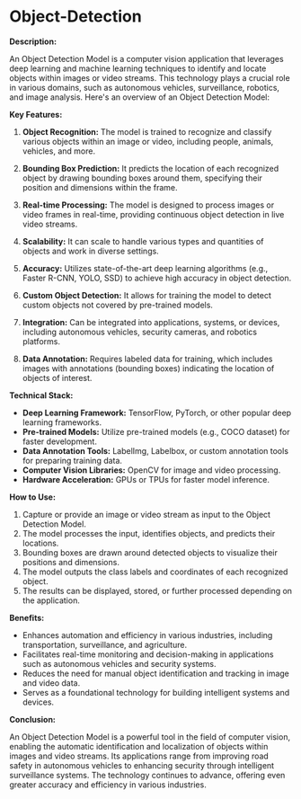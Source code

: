 # Object-Detection

**Description:**

An Object Detection Model is a computer vision application that leverages deep learning and machine learning techniques to identify and locate objects within images or video streams. This technology plays a crucial role in various domains, such as autonomous vehicles, surveillance, robotics, and image analysis. Here's an overview of an Object Detection Model:

**Key Features:**

1. **Object Recognition:** The model is trained to recognize and classify various objects within an image or video, including people, animals, vehicles, and more.

2. **Bounding Box Prediction:** It predicts the location of each recognized object by drawing bounding boxes around them, specifying their position and dimensions within the frame.

3. **Real-time Processing:** The model is designed to process images or video frames in real-time, providing continuous object detection in live video streams.

4. **Scalability:** It can scale to handle various types and quantities of objects and work in diverse settings.

5. **Accuracy:** Utilizes state-of-the-art deep learning algorithms (e.g., Faster R-CNN, YOLO, SSD) to achieve high accuracy in object detection.

6. **Custom Object Detection:** It allows for training the model to detect custom objects not covered by pre-trained models.

7. **Integration:** Can be integrated into applications, systems, or devices, including autonomous vehicles, security cameras, and robotics platforms.

8. **Data Annotation:** Requires labeled data for training, which includes images with annotations (bounding boxes) indicating the location of objects of interest.

**Technical Stack:**

- **Deep Learning Framework:** TensorFlow, PyTorch, or other popular deep learning frameworks.
- **Pre-trained Models:** Utilize pre-trained models (e.g., COCO dataset) for faster development.
- **Data Annotation Tools:** LabelImg, Labelbox, or custom annotation tools for preparing training data.
- **Computer Vision Libraries:** OpenCV for image and video processing.
- **Hardware Acceleration:** GPUs or TPUs for faster model inference.

**How to Use:**

1. Capture or provide an image or video stream as input to the Object Detection Model.
2. The model processes the input, identifies objects, and predicts their locations.
3. Bounding boxes are drawn around detected objects to visualize their positions and dimensions.
4. The model outputs the class labels and coordinates of each recognized object.
5. The results can be displayed, stored, or further processed depending on the application.

**Benefits:**

- Enhances automation and efficiency in various industries, including transportation, surveillance, and agriculture.
- Facilitates real-time monitoring and decision-making in applications such as autonomous vehicles and security systems.
- Reduces the need for manual object identification and tracking in image and video data.
- Serves as a foundational technology for building intelligent systems and devices.

**Conclusion:**

An Object Detection Model is a powerful tool in the field of computer vision, enabling the automatic identification and localization of objects within images and video streams. Its applications range from improving road safety in autonomous vehicles to enhancing security through intelligent surveillance systems. The technology continues to advance, offering even greater accuracy and efficiency in various industries.

